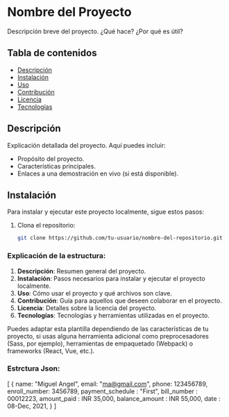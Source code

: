 # Nombre del Proyecto

Descripción breve del proyecto. ¿Qué hace? ¿Por qué es útil?

## Tabla de contenidos

- [Descripción](#descripción)
- [Instalación](#instalación)
- [Uso](#uso)
- [Contribución](#contribución)
- [Licencia](#licencia)
- [Tecnologías](#tecnologías)

## Descripción

Explicación detallada del proyecto. Aquí puedes incluir:
- Propósito del proyecto.
- Características principales.
- Enlaces a una demostración en vivo (si está disponible).

## Instalación

Para instalar y ejecutar este proyecto localmente, sigue estos pasos:

1. Clona el repositorio:
   ```bash
   git clone https://github.com/tu-usuario/nombre-del-repositorio.git

### Explicación de la estructura:

1. **Descripción**: Resumen general del proyecto.
2. **Instalación**: Pasos necesarios para instalar y ejecutar el proyecto localmente.
3. **Uso**: Cómo usar el proyecto y qué archivos son clave.
4. **Contribución**: Guía para aquellos que deseen colaborar en el proyecto.
5. **Licencia**: Detalles sobre la licencia del proyecto.
6. **Tecnologías**: Tecnologías y herramientas utilizadas en el proyecto.

Puedes adaptar esta plantilla dependiendo de las características de tu proyecto, si usas alguna herramienta adicional como preprocesadores (Sass, por ejemplo), herramientas de empaquetado (Webpack) o frameworks (React, Vue, etc.).

### Estrctura Json:
[
   {
      name: "Miguel Angel", 
      email: "ma@gmail.com", 
      phone: 123456789, 
      enroll_number: 3456789,
      payment_schedule : "First",
      bill_number : 00012223,
      amount_paid : INR 35,000,
      balance_amount : INR 55,000, 
      date : 08-Dec, 2021, 
   }
]